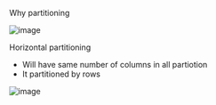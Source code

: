
Why partitioning

![image](https://user-images.githubusercontent.com/38088886/110894757-554fff00-82f0-11eb-9f10-8b4a043557d2.png)


Horizontal partitioning

* Will have same number of columns in all partiotion
* It partitioned by rows

![image](https://user-images.githubusercontent.com/38088886/110895002-d0191a00-82f0-11eb-9b71-ee2918e5b270.png)
